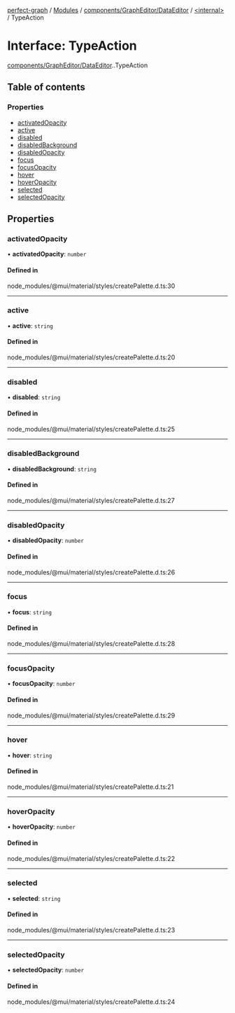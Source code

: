 [perfect-graph](../README.md) / [Modules](../modules.md) / [components/GraphEditor/DataEditor](../modules/components_GraphEditor_DataEditor.md) / [<internal\>](../modules/components_GraphEditor_DataEditor._internal_.md) / TypeAction

# Interface: TypeAction

[components/GraphEditor/DataEditor](../modules/components_GraphEditor_DataEditor.md).[<internal>](../modules/components_GraphEditor_DataEditor._internal_.md).TypeAction

## Table of contents

### Properties

- [activatedOpacity](components_GraphEditor_DataEditor._internal_.TypeAction.md#activatedopacity)
- [active](components_GraphEditor_DataEditor._internal_.TypeAction.md#active)
- [disabled](components_GraphEditor_DataEditor._internal_.TypeAction.md#disabled)
- [disabledBackground](components_GraphEditor_DataEditor._internal_.TypeAction.md#disabledbackground)
- [disabledOpacity](components_GraphEditor_DataEditor._internal_.TypeAction.md#disabledopacity)
- [focus](components_GraphEditor_DataEditor._internal_.TypeAction.md#focus)
- [focusOpacity](components_GraphEditor_DataEditor._internal_.TypeAction.md#focusopacity)
- [hover](components_GraphEditor_DataEditor._internal_.TypeAction.md#hover)
- [hoverOpacity](components_GraphEditor_DataEditor._internal_.TypeAction.md#hoveropacity)
- [selected](components_GraphEditor_DataEditor._internal_.TypeAction.md#selected)
- [selectedOpacity](components_GraphEditor_DataEditor._internal_.TypeAction.md#selectedopacity)

## Properties

### activatedOpacity

• **activatedOpacity**: `number`

#### Defined in

node_modules/@mui/material/styles/createPalette.d.ts:30

___

### active

• **active**: `string`

#### Defined in

node_modules/@mui/material/styles/createPalette.d.ts:20

___

### disabled

• **disabled**: `string`

#### Defined in

node_modules/@mui/material/styles/createPalette.d.ts:25

___

### disabledBackground

• **disabledBackground**: `string`

#### Defined in

node_modules/@mui/material/styles/createPalette.d.ts:27

___

### disabledOpacity

• **disabledOpacity**: `number`

#### Defined in

node_modules/@mui/material/styles/createPalette.d.ts:26

___

### focus

• **focus**: `string`

#### Defined in

node_modules/@mui/material/styles/createPalette.d.ts:28

___

### focusOpacity

• **focusOpacity**: `number`

#### Defined in

node_modules/@mui/material/styles/createPalette.d.ts:29

___

### hover

• **hover**: `string`

#### Defined in

node_modules/@mui/material/styles/createPalette.d.ts:21

___

### hoverOpacity

• **hoverOpacity**: `number`

#### Defined in

node_modules/@mui/material/styles/createPalette.d.ts:22

___

### selected

• **selected**: `string`

#### Defined in

node_modules/@mui/material/styles/createPalette.d.ts:23

___

### selectedOpacity

• **selectedOpacity**: `number`

#### Defined in

node_modules/@mui/material/styles/createPalette.d.ts:24
